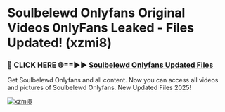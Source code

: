# Soulbelewd Onlyfans Original Videos 0nlyFans Leaked - Files Updated! (xzmi8)

<h3>🔴 CLICK HERE 🌐==►► <a href="https://tinyurl.com/ehrbuxhb" rel="nofollow">Soulbelewd Onlyfans Updated Files</a></h3>

Get Soulbelewd Onlyfans and all content. Now you can access all videos and pictures of Soulbelewd Onlyfans. New Updated Files 2025!

[![xzmi8](https://i.imgur.com/lVYEuWS.gif)](https://tinyurl.com/ehrbuxhb)

